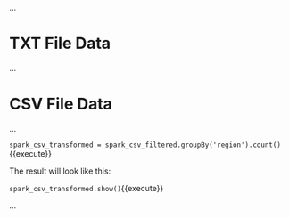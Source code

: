 ...

# TXT File Data

...

# CSV File Data

...

`spark_csv_transformed = spark_csv_filtered.groupBy('region').count()`{{execute}}

The result will look like this:

`spark_csv_transformed.show()`{{execute}}

...